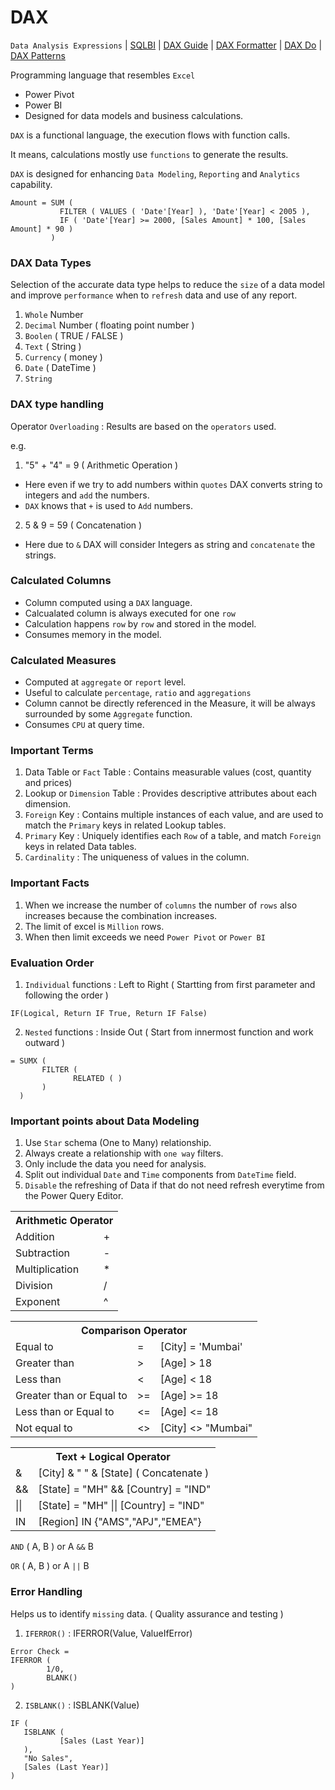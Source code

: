 # DAX

`Data Analysis Expressions` | [SQLBI](https://www.sqlbi.com/) | [DAX Guide](https://dax.guide/) | [DAX Formatter](https://www.daxformatter.com/) | [DAX Do](https://dax.do/) | [DAX Patterns](https://www.daxpatterns.com/)

Programming language that resembles `Excel` 
- Power Pivot
- Power BI
- Designed for data models and business calculations.

`DAX` is a functional language, the execution flows with function calls.

It means, calculations mostly use `functions` to generate the results.

`DAX` is designed for enhancing `Data Modeling`, `Reporting` and `Analytics` capability.

```DAX
Amount = SUM (
           FILTER ( VALUES ( 'Date'[Year] ), 'Date'[Year] < 2005 ),
           IF ( 'Date'[Year] >= 2000, [Sales Amount] * 100, [Sales Amount] * 90 )
         )
```

### DAX Data Types

Selection of the accurate data type helps to reduce the `size` of a data model and improve `performance` when to `refresh` data and use of any report.

1. `Whole` Number
2. `Decimal` Number ( floating point number )
3. `Boolen` ( TRUE / FALSE )
4. `Text` ( String )
5. `Currency` ( money )
6. `Date` ( DateTime )
7. `String`

### DAX type handling

Operator `Overloading` : Results are based on the `operators` used.

e.g. 

1. "5" + "4" = 9 ( Arithmetic Operation )
- Here even if we try to add numbers within `quotes` DAX converts string to integers and `add` the numbers.
- `DAX` knows that `+` is used to `Add` numbers. 

2. 5 & 9 = 59 ( Concatenation )
- Here due to `&` DAX will consider Integers as string and `concatenate` the strings. 

### Calculated Columns  

- Column computed using a `DAX` language.
- Calcualated column is always executed for one `row`
- Calculation happens `row` by `row` and stored in the model.
- Consumes memory in the model.

### Calculated Measures  

- Computed at `aggregate` or `report` level.
- Useful to calculate `percentage`, `ratio` and `aggregations`
- Column cannot be directly referenced in the Measure, it will be always surrounded by some `Aggregate` function.
- Consumes `CPU` at query time.

### Important Terms

1. Data Table or `Fact` Table : Contains measurable values (cost, quantity and prices)
2. Lookup or `Dimension` Table : Provides descriptive attributes about each dimension.
3. `Foreign` Key : Contains multiple instances of each value, and are used to match the `Primary` keys in related Lookup tables.
4. `Primary` Key : Uniquely identifies each `Row` of a table, and match `Foreign` keys in related Data tables.
5. `Cardinality` : The uniqueness of values in the column. 

### Important Facts

1. When we increase the number of `columns` the number of `rows` also increases because the combination increases.
2. The limit of excel is `Million` rows.
3. When then limit exceeds we need `Power Pivot` or `Power BI`

### Evaluation Order 

1. `Individual` functions : Left to Right ( Startting from first parameter and following the order )

```DAX
IF(Logical, Return IF True, Return IF False)
```

2. `Nested` functions     : Inside Out ( Start from innermost function and work outward )

```DAX
= SUMX (
       FILTER (
              RELATED ( )
       )
  )
```

### Important points about Data Modeling

1. Use `Star` schema (One to Many) relationship.
2. Always create a relationship with `one way` filters.
3. Only include the data you need for analysis.
4. Split out individual `Date` and `Time` components from `DateTime` field.
5. `Disable` the refreshing of Data if that do not need refresh everytime from the Power Query Editor.

<table>        
           <tr><th colspan=2>Arithmetic Operator</th></tr>
           <tr><td>Addition</td><td>+</td></tr>
           <tr><td>Subtraction</td><td>-</td></tr>
           <tr><td>Multiplication</td><td>*</td></tr>
           <tr><td>Division</td><td>/</td></tr>
           <tr><td>Exponent</td><td>^</td></tr>
</table>

<table>
        <tr><th colspan=3>Comparison Operator</th></tr>
        <tr><td>Equal to</td><td>=</td><td>[City] = 'Mumbai'</td></tr>
        <tr><td>Greater than</td><td>></td><td>[Age] > 18</td></tr>
        <tr><td>Less than</td><td><</td><td>[Age] < 18</td></tr>
        <tr><td>Greater than or Equal to</td><td>>=</td><td>[Age] >= 18</td></tr>
        <tr><td>Less than or Equal to</td><td><=</td><td>[Age] <= 18</td></tr>
        <tr><td>Not equal to</td><td><></td><td>[City] <> "Mumbai"</td></tr>
</table>

<table>
       <tr><th colspan=2>Text + Logical Operator</th></tr>
       <tr><td>&</td><td>[City] & " " & [State] ( Concatenate )</td></tr>
       <tr><td>&&</td><td>[State] = "MH" && [Country] = "IND"</td></tr>
       <tr><td>||</td><td>[State] = "MH" || [Country] = "IND"</td></tr>
       <tr><td>IN</td><td>[Region] IN {"AMS","APJ","EMEA"}</td></tr>
</table>

`AND` ( A, B ) or A `&&` B

`OR` ( A, B ) or A `||` B

### Error Handling

Helps us to identify `missing` data. ( Quality assurance and testing )

1. `IFERROR()` : IFERROR(Value, ValueIfError) 

```DAX
Error Check = 
IFERROR (
        1/0,
        BLANK()
)        
```

2. `ISBLANK()` : ISBLANK(Value)

```DAX
IF (
   ISBLANK (
           [Sales (Last Year)]
   ),
   "No Sales",
   [Sales (Last Year)]
)
```                                                                                                       
